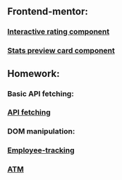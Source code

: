## Frontend-mentor:
### [Interactive rating component](https://agitagit.github.io/IITC/2024-10/interactive-rating-component-main)

### [Stats preview card component](https://agitagit.github.io/IITC/docs/HW11)

## Homework:
### Basic API fetching:
### [API fetching](https://agitagit.github.io/IITC/2024-10/basic_api_calls)
### DOM manipulation:
### [Employee-tracking](https://agitagit.github.io/IITC/docs/employee_system)
### [ATM](https://agitagit.github.io/IITC/docs/atm)
